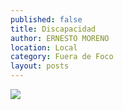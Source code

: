 ```yaml
---
published: false
title: Discapacidad
author: ERNESTO MORENO
location: Local
category: Fuera de Foco
layout: posts
---
```


![](http://i.imgur.com/y3SszSdm.jpg)
